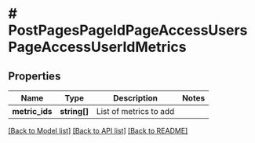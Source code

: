 # # PostPagesPageIdPageAccessUsersPageAccessUserIdMetrics

## Properties

Name | Type | Description | Notes
------------ | ------------- | ------------- | -------------
**metric_ids** | **string[]** | List of metrics to add |

[[Back to Model list]](../../README.md#models) [[Back to API list]](../../README.md#endpoints) [[Back to README]](../../README.md)
